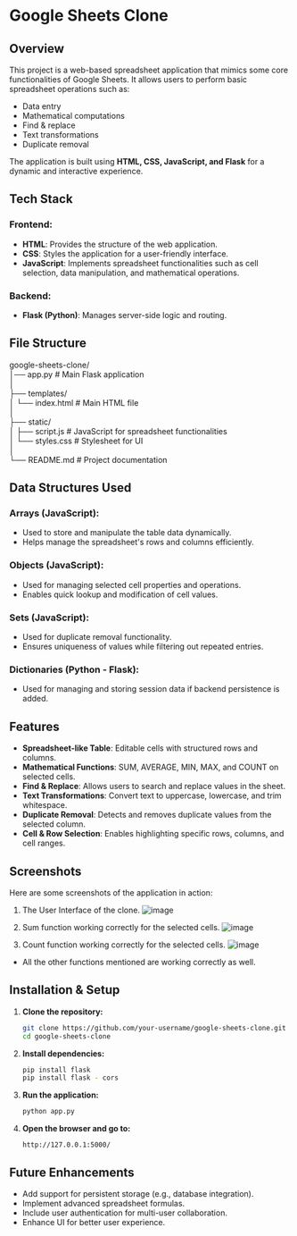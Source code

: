 # Google Sheets Clone

## Overview

This project is a web-based spreadsheet application that mimics some core functionalities of Google Sheets. It allows users to perform basic spreadsheet operations such as:

- Data entry
- Mathematical computations
- Find & replace
- Text transformations
- Duplicate removal

The application is built using **HTML, CSS, JavaScript, and Flask** for a dynamic and interactive experience.

## Tech Stack

### Frontend:
- **HTML**: Provides the structure of the web application.
- **CSS**: Styles the application for a user-friendly interface.
- **JavaScript**: Implements spreadsheet functionalities such as cell selection, data manipulation, and mathematical operations.

### Backend:
- **Flask (Python)**: Manages server-side logic and routing.

## File Structure

google-sheets-clone/  
│── app.py                # Main Flask application  
│  
├── templates/  
│   └── index.html        # Main HTML file  
│  
├── static/  
│   ├── script.js         # JavaScript for spreadsheet functionalities  
│   └── styles.css        # Stylesheet for UI  
│  
└── README.md             # Project documentation  


## Data Structures Used

### Arrays (JavaScript):
- Used to store and manipulate the table data dynamically.
- Helps manage the spreadsheet's rows and columns efficiently.

### Objects (JavaScript):
- Used for managing selected cell properties and operations.
- Enables quick lookup and modification of cell values.

### Sets (JavaScript):
- Used for duplicate removal functionality.
- Ensures uniqueness of values while filtering out repeated entries.

### Dictionaries (Python - Flask):
- Used for managing and storing session data if backend persistence is added.

## Features

- **Spreadsheet-like Table**: Editable cells with structured rows and columns.
- **Mathematical Functions**: SUM, AVERAGE, MIN, MAX, and COUNT on selected cells.
- **Find & Replace**: Allows users to search and replace values in the sheet.
- **Text Transformations**: Convert text to uppercase, lowercase, and trim whitespace.
- **Duplicate Removal**: Detects and removes duplicate values from the selected column.
- **Cell & Row Selection**: Enables highlighting specific rows, columns, and cell ranges.

## Screenshots

Here are some screenshots of the application in action:

1. The User Interface of the clone.
![image](https://github.com/user-attachments/assets/db615fe1-b71f-41bc-8e3f-710aa50987df)

2. Sum function working correctly for the selected cells.
![image](https://github.com/user-attachments/assets/49e462ea-808b-420c-9fb6-085f9469fdb9)

3. Count function working correctly for the selected cells.
![image](https://github.com/user-attachments/assets/59f0ee1f-5b0d-4572-9f97-de7a874fb7cc)

* All the other functions mentioned are working correctly as well.
## Installation & Setup

1. **Clone the repository:**
   ```sh
   git clone https://github.com/your-username/google-sheets-clone.git
   cd google-sheets-clone
   ```

2. **Install dependencies:**
   ```sh
   pip install flask
   pip install flask - cors
   ```

3. **Run the application:**
   ```sh
   python app.py
   ```

4. **Open the browser and go to:**
   ```
   http://127.0.0.1:5000/
   ```

## Future Enhancements

- Add support for persistent storage (e.g., database integration).
- Implement advanced spreadsheet formulas.
- Include user authentication for multi-user collaboration.
- Enhance UI for better user experience.
